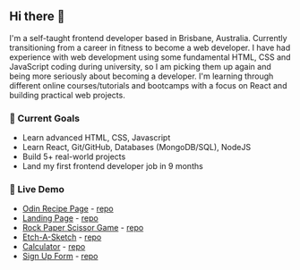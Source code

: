 ## Hi there 👋

I'm a self-taught frontend developer based in Brisbane, Australia. Currently transitioning from a career in fitness to become a web developer. 
I have had experience with web development using some fundamental HTML, CSS and JavaScript coding during university, so I am picking them up again and being more seriously about becoming a developer.
I'm learning through different online courses/tutorials and bootcamps with a focus on React and building practical web projects.

### 🚀 Current Goals 
 - Learn advanced HTML, CSS, Javascript
 - Learn React, Git/GitHub, Databases (MongoDB/SQL), NodeJS
 - Build 5+ real-world projects
 - Land my first frontend developer job in 9 months

### :tram: Live Demo
* [Odin Recipe Page](https://ngkauiin.github.io/odin-recipes/) - [repo](https://github.com/ngkauiin/odin-recipes)
* [Landing Page](https://ngkauiin.github.io/odin-landing-page/) - [repo](https://github.com/ngkauiin/odin-landing-page)
* [Rock Paper Scissor Game](https://ngkauiin.github.io/odin-rock-paper-scissors/) - [repo](https://github.com/ngkauiin/odin-rock-paper-scissors)
* [Etch-A-Sketch](https://ngkauiin.github.io/odin-etch-a-sketch/) - [repo](https://github.com/ngkauiin/odin-etch-a-sketch)
* [Calculator](https://ngkauiin.github.io/odin-calculator/) - [repo](https://github.com/ngkauiin/odin-calculator)
* [Sign Up Form](https://ngkauiin.github.io/odin-sign-up-form/) - [repo](https://github.com/ngkauiin/odin-sign-up-form)
<!-- ### 💻 Tech Stack
 - Languages: HTML, CSS, Javascript
 - Tools: Git, GitHub, VS Code
 - Learning: React, MongoDB

 -->


<!--
**ngkauiin/ngkauiin** is a ✨ _special_ ✨ repository because its `README.md` (this file) appears on your GitHub profile.

Here are some ideas to get you started:

- 🔭 I’m currently working on ...
- 🌱 I’m currently learning ...
- 👯 I’m looking to collaborate on ...
- 🤔 I’m looking for help with ...
- 💬 Ask me about ...
- 📫 How to reach me: ...
- 😄 Pronouns: ...
- ⚡ Fun fact: ...
-->
